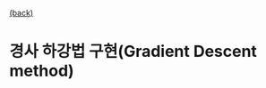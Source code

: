 [(back)](https://github.com/DoranLyong/DL_coding_master/tree/master/Self_tutorial/3_learning/MNIST_learning/4_renew-parameter/2_GD)

# 경사 하강법 구현(Gradient Descent method)